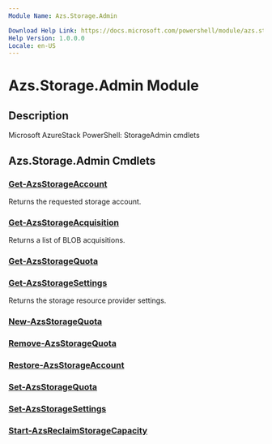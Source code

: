 ```yaml
---
Module Name: Azs.Storage.Admin

Download Help Link: https://docs.microsoft.com/powershell/module/azs.storage.admin
Help Version: 1.0.0.0
Locale: en-US
---
```


# Azs.Storage.Admin Module
## Description
Microsoft AzureStack PowerShell: StorageAdmin cmdlets

## Azs.Storage.Admin Cmdlets
### [Get-AzsStorageAccount](Get-AzsStorageAccount.md)
Returns the requested storage account.

### [Get-AzsStorageAcquisition](Get-AzsStorageAcquisition.md)
Returns a list of BLOB acquisitions.

### [Get-AzsStorageQuota](Get-AzsStorageQuota.md)


### [Get-AzsStorageSettings](Get-AzsStorageSettings.md)
Returns the storage resource provider settings.

### [New-AzsStorageQuota](New-AzsStorageQuota.md)


### [Remove-AzsStorageQuota](Remove-AzsStorageQuota.md)


### [Restore-AzsStorageAccount](Restore-AzsStorageAccount.md)


### [Set-AzsStorageQuota](Set-AzsStorageQuota.md)


### [Set-AzsStorageSettings](Set-AzsStorageSettings.md)


### [Start-AzsReclaimStorageCapacity](Start-AzsReclaimStorageCapacity.md)



